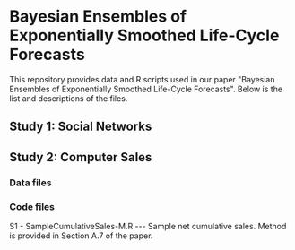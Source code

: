 # Bayesian Ensembles of Exponentially Smoothed Life-Cycle Forecasts

This repository provides data and R scripts used in our paper "Bayesian Ensembles of Exponentially Smoothed Life-Cycle Forecasts". Below is the list and descriptions of the files.

## Study 1: Social Networks 


## Study 2: Computer Sales
### Data files


### Code files
S1 - SampleCumulativeSales-M.R --- Sample net cumulative sales. Method is provided in Section A.7 of the paper.




